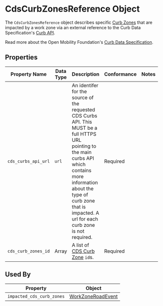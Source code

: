 # CdsCurbZonesReference Object
The `CdsCurbZonesReference` object describes specific [Curb Zones](https://github.com/openmobilityfoundation/curb-data-specification/tree/main/curbs#curb-zone) that are impacted by a work zone via an external reference to the Curb Data Specification's [Curb API](https://github.com/openmobilityfoundation/curb-data-specification/tree/main/curbs#curb-data-specification-curbs-api).

Read more about the Open Mobility Foundation's [Curb Data Specification](https://www.openmobilityfoundation.org/about-cds).

## Properties
Property Name | Data Type | Description | Conformance | Notes
--- | --- | --- | --- | ---
`cds_curbs_api_url` | `url` | An identifer for the source of the requested CDS Curbs API. This MUST be a full HTTPS URL pointing to the main curbs API which contains more information about the type of curb zone that is impacted. A url for each curb zone is not required.| Required | 
`cds_curb_zones_id` | Array | A list of [CDS Curb Zone](https://github.com/openmobilityfoundation/curb-data-specification/tree/main/curbs#curb-zone) `id`s. | Required |

## Used By
Property | Object
--- | ---
`impacted_cds_curb_zones` | [WorkZoneRoadEvent](/spec-content/objects/WorkZoneRoadEvent.md)
